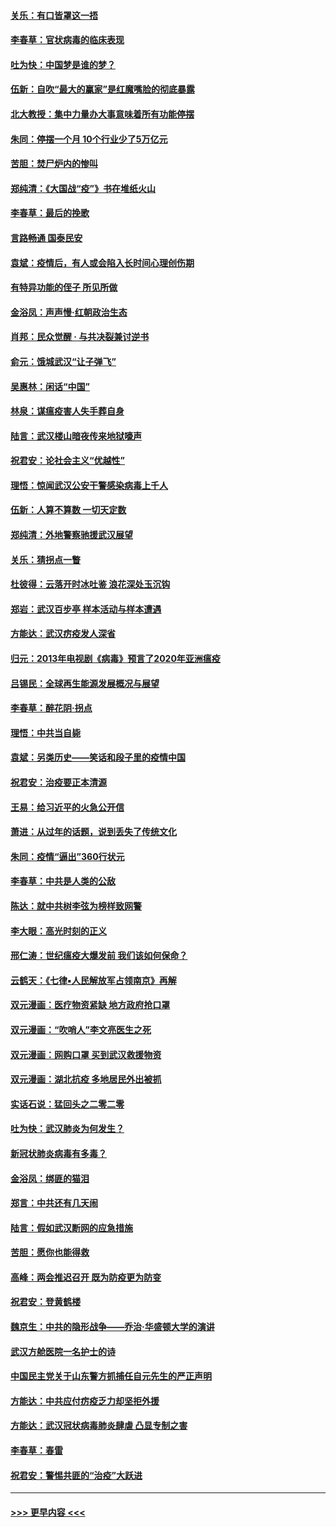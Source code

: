 #### [关乐：有口皆罩这一捂](../pages/nsc993/n11908393.md?t=03021502) 
#### [李春草：官状病毒的临床表现](../pages/nsc993/n11908339.md?t=03021502) 
#### [吐为快：中国梦是谁的梦？](../pages/nsc993/n11906564.md?t=03021502) 
#### [伍新：自吹“最大的赢家”是红魔嘴脸的彻底暴露](../pages/nsc993/n11906407.md?t=03021502) 
#### [北大教授：集中力量办大事意味着所有功能停摆](../pages/nsc993/n11904800.md?t=03021502) 
#### [朱同：停摆一个月 10个行业少了5万亿元](../pages/nsc993/n11904498.md?t=03021502) 
#### [苦胆：焚尸炉内的惨叫](../pages/nsc993/n11904479.md?t=03021502) 
#### [郑纯清：《大国战“疫”》书在堆纸火山](../pages/nsc993/n11904450.md?t=03021502) 
#### [李春草：最后的挽歌](../pages/nsc993/n11904441.md?t=03021502) 
#### [言路畅通 国泰民安](../pages/nsc993/n11904222.md?t=03021502) 
#### [袁斌：疫情后，有人或会陷入长时间心理创伤期](../pages/nsc993/n11901514.md?t=03021502) 
#### [有特异功能的侄子 所见所做](../pages/nsc993/n11901154.md?t=03021502) 
#### [金浴凤：声声慢‧红朝政治生态](../pages/nsc993/n11899553.md?t=03021502) 
#### [肖邦：民众觉醒 · 与共决裂兼讨逆书](../pages/nsc993/n11898435.md?t=03021502) 
#### [俞元：饿城武汉“让子弹飞”](../pages/nsc993/n11898344.md?t=03021502) 
#### [吴惠林：闲话“中国”](../pages/nsc993/n11898182.md?t=03021502) 
#### [林泉：谋瘟疫害人失手葬自身](../pages/nsc993/n11897892.md?t=03021502) 
#### [陆言：武汉楼山暗夜传来地狱嚎声](../pages/nsc993/n11897033.md?t=03021502) 
#### [祝君安：论社会主义“优越性”](../pages/nsc993/n11897005.md?t=03021502) 
#### [理悟：惊闻武汉公安干警感染病毒上千人](../pages/nsc993/n11896947.md?t=03021502) 
#### [伍新：人算不算数 一切天定数](../pages/nsc993/n11893372.md?t=03021502) 
#### [郑纯清：外地警察驰援武汉展望](../pages/nsc993/n11893115.md?t=03021502) 
#### [关乐：猜拐点一瞥](../pages/nsc993/n11893020.md?t=03021502) 
#### [杜彼得：云落开时冰吐鉴 浪花深处玉沉钩](../pages/nsc993/n11892107.md?t=03021502) 
#### [郑岩：武汉百步亭 样本活动与样本遭遇](../pages/nsc993/n11892310.md?t=03021502) 
#### [方能达：武汉疠疫发人深省](../pages/nsc993/n11891376.md?t=03021502) 
#### [归元：2013年电视剧《病毒》预言了2020年亚洲瘟疫](../pages/nsc993/n11891126.md?t=03021502) 
#### [吕锡民：全球再生能源发展概况与展望](../pages/nsc993/n11890613.md?t=03021502) 
#### [李春草：醉花阴·拐点](../pages/nsc993/n11890567.md?t=03021502) 
#### [理悟：中共当自毙](../pages/nsc993/n11890559.md?t=03021502) 
#### [袁斌：另类历史——笑话和段子里的疫情中国](../pages/nsc993/n11889243.md?t=03021502) 
#### [祝君安：治疫要正本清源](../pages/nsc993/n11889085.md?t=03021502) 
#### [王易：给习近平的火急公开信](../pages/nsc993/n11888225.md?t=03021502) 
#### [萧进：从过年的话题，说到丢失了传统文化](../pages/nsc993/n11887732.md?t=03021502) 
#### [朱同：疫情“逼出”360行状元](../pages/nsc993/n11887678.md?t=03021502) 
#### [李春草：中共是人类的公敌](../pages/nsc993/n11887656.md?t=03021502) 
#### [陈达：就中共树李弦为榜样致网警](../pages/nsc993/n11887625.md?t=03021502) 
#### [李大眼：高光时刻的正义](../pages/nsc993/n11887585.md?t=03021502) 
#### [邢仁涛：世纪瘟疫大爆发前 我们该如何保命？](../pages/nsc993/n11887535.md?t=03021502) 
#### [云鹤天：《七律▪人民解放军占领南京》再解](../pages/nsc993/n11887524.md?t=03021502) 
#### [双元漫画：医疗物资紧缺 地方政府抢口罩](../pages/nsc993/n11884744.md?t=03021502) 
#### [双元漫画：“吹哨人”李文亮医生之死](../pages/nsc993/n11884705.md?t=03021502) 
#### [双元漫画：网购口罩 买到武汉救援物资](../pages/nsc993/n11884670.md?t=03021502) 
#### [双元漫画：湖北抗疫 多地居民外出被抓](../pages/nsc993/n11884643.md?t=03021502) 
#### [实话石说：猛回头之二零二零](../pages/nsc993/n11883968.md?t=03021502) 
#### [吐为快：武汉肺炎为何发生？](../pages/nsc993/n11882180.md?t=03021502) 
#### [新冠状肺炎病毒有多毒？](../pages/nsc993/n11881790.md?t=03021502) 
#### [金浴凤：绑匪的猫泪](../pages/nsc993/n11880664.md?t=03021502) 
#### [郑言：中共还有几天闹](../pages/nsc993/n11880645.md?t=03021502) 
#### [陆言：假如武汉断网的应急措施](../pages/nsc993/n11880619.md?t=03021502) 
#### [苦胆：愿你也能得救](../pages/nsc993/n11880601.md?t=03021502) 
#### [高峰：两会推迟召开  既为防疫更为防变](../pages/nsc993/n11879977.md?t=03021502) 
#### [祝君安：登黄鹤楼](../pages/nsc993/n11880583.md?t=03021502) 
#### [魏京生：中共的隐形战争——乔治‧华盛顿大学的演讲](../pages/nsc993/n11879765.md?t=03021502) 
#### [武汉方舱医院一名护士的诗](../pages/nsc993/n11878480.md?t=03021502) 
#### [中国民主党关于山东警方抓捕任自元先生的严正声明](../pages/nsc993/n11877506.md?t=03021502) 
#### [方能达：中共应付疠疫乏力却坚拒外援](../pages/nsc993/n11877497.md?t=03021502) 
#### [方能达：武汉冠状病毒肺炎肆虐 凸显专制之害](../pages/nsc993/n11877475.md?t=03021502) 
#### [李春草：春雷](../pages/nsc993/n11876287.md?t=03021502) 
#### [祝君安：警惕共匪的“治疫”大跃进](../pages/nsc993/n11876084.md?t=03021502) 

----
#### [ >>> 更早内容 <<< ](../indexes/nsc993-earlier.md)
